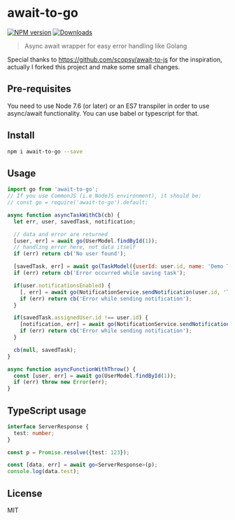 # await-to-go

[![NPM version][npm-image]][npm-url]
[![Downloads][download-badge]][npm-url]

> Async await wrapper for easy error handling like Golang

Special thanks to https://github.com/scopsy/await-to-js for the inspiration, actually I forked this project and make some small changes.

## Pre-requisites
You need to use Node 7.6 (or later) or an ES7 transpiler in order to use async/await functionality.
You can use babel or typescript for that.

## Install

```sh
npm i await-to-go --save
```

## Usage

```js
import go from 'await-to-go';
// If you use CommonJS (i.e NodeJS environment), it should be:
// const go = require('await-to-go').default;

async function asyncTaskWithCb(cb) {
  let err, user, savedTask, notification;

  // data and error are returned
  [user, err] = await go(UserModel.findById(1));
  // handling error here, not data itself
  if (err) return cb('No user found');

  [savedTask, err] = await go(TaskModel({userId: user.id, name: 'Demo Task'}));
  if (err) return cb('Error occurred while saving task');

  if(user.notificationsEnabled) {
    [, err] = await go(NotificationService.sendNotification(user.id, 'Task Created'));
    if (err) return cb('Error while sending notification');
  }

  if(savedTask.assignedUser.id !== user.id) {
    [notification, err] = await go(NotificationService.sendNotification(savedTask.assignedUser.id, 'Task was created for you'));
    if (err) return cb('Error while sending notification');
  }

  cb(null, savedTask);
}

async function asyncFunctionWithThrow() {
  const [user, err] = await go(UserModel.findById(1));
  if (err) throw new Error(err);
}
```

## TypeScript usage
```typescript
interface ServerResponse {
  test: number;
}

const p = Promise.resolve({test: 123});

const [data, err] = await go<ServerResponse>(p);
console.log(data.test);
```

## License

MIT

[npm-url]: https://npmjs.org/package/await-to-go
[npm-image]: https://img.shields.io/npm/v/await-to-go.svg?style=flat-square

[download-badge]: http://img.shields.io/npm/dm/await-to-go.svg?style=flat-square
